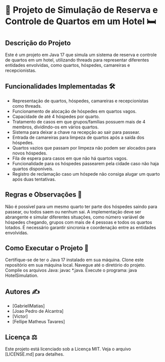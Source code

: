 # 🏨 Projeto de Simulação de Reserva e Controle de Quartos em um Hotel 🛏️
## Descrição do Projeto
Este é um projeto em Java 17 que simula um sistema de reserva e controle de quartos em um hotel, utilizando threads para representar diferentes entidades envolvidas, como quartos, hóspedes, camareiras e recepcionistas.

## Funcionalidades Implementadas 🛠️
 - Representação de quartos, hóspedes, camareiras e recepcionistas como threads.
 - Funcionamento de alocação de hóspedes em quartos vagos.
 - Capacidade de até 4 hóspedes por quarto.
 - Tratamento de casos em que grupos/famílias possuem mais de 4 membros, dividindo-os em vários quartos.
 - Sistema para deixar a chave na recepção ao sair para passear.
 - Entrada de camareiras para limpeza de quartos após a saída dos hóspedes.
 - Quartos vazios que passam por limpeza não podem ser alocados para novos hóspedes.
 - Fila de espera para casos em que não há quartos vagos.
 - Funcionalidade para os hóspedes passearem pela cidade caso não haja quartos disponíveis.
 - Registro de reclamação caso um hóspede não consiga alugar um quarto após duas tentativas.
## Regras e Observações 📝
Não é possível para um mesmo quarto ter parte dos hóspedes saindo para passear, ou todos saem ou nenhum sai.
A implementação deve ser abrangente e simular diferentes situações, como número variável de hóspedes chegando, grupos com mais de 4 pessoas e todos os quartos lotados.
É necessário garantir sincronia e coordenação entre as entidades envolvidas.
## Como Executar o Projeto 🚀
Certifique-se de ter o Java 17 instalado em sua máquina.
Clone este repositório em sua máquina local.
Navegue até o diretório do projeto.
Compile os arquivos Java: javac *.java.
Execute o programa: java HotelSimulation.
## Autores ✍️
 - [GabriellMatias]
 - [Joao Pedro de Alcantra]
 - [Victor]
 - [Fellipe Matheus Tavares]
## Licença ⚖️
Este projeto está licenciado sob a Licença MIT. Veja o arquivo [LICENSE.md] para detalhes.
